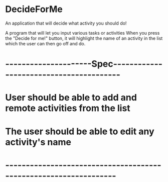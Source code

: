 # DecideForMe
An application that will decide what activity you should do!

A program that will let you input various tasks or activities
When you press the "Decide for me!" button, it will highlight
the name of an activity in the list which the user can then
go off and do.

# ---------------------Spec----------------------------------------
# User should be able to add and remote activities from the list
# The user should be able to edit any activity's name
# -----------------------------------------------------------------